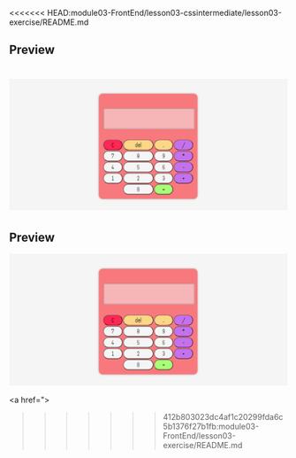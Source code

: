 <<<<<<< HEAD:module03-FrontEnd/lesson03-cssintermediate/lesson03-exercise/README.md
## Preview
<img src="./calculadora.png" alt="Imagem de uma calculadora digital, com tela e botões coloridos."></img>
=======
## Preview
<img src="./calculadora.png" alt="Imagem de uma calculadora digital, com tela e botões coloridos."></img>

<a href=">
>>>>>>> 412b803023dc4af1c20299fda6c5b1376f27b1fb:module03-FrontEnd/lesson03-exercise/README.md
